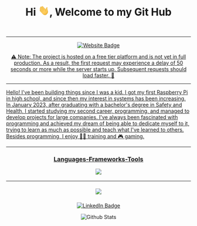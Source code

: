 <div align="center">
  <h1>Hi <img src="https://raw.githubusercontent.com/ABSphreak/ABSphreak/master/gifs/Hi.gif" width="30px">, Welcome to my Git Hub</h1>

  <!-- Agregar imagen aquí -->
  <img src="https://imgur.com/3AnYAVg.png" alt="" width="800px" />

  <hr />
  

  <div>
  <!-- Enlace al Proyecto Actual -->
  <a href="https://deltaold.com.ar" target="_blank">
  <img 
    src="https://img.shields.io/badge/🚀 Check Out My Current Project: Delta Old-000000?style=for-the-badge" 
    alt="Website Badge" 
  </a>
</div>
  <p>
   ⚠️ Note: The project is hosted on a free tier platform and is not yet in full production. As a result, the first request may experience a delay of 50 seconds or more while the server starts up. Subsequent requests should load faster. 🚀
  </p>

  <hr />
  <div align="left">
    <p>
      Hello! I've been building things since I was a kid. I got my first Raspberry Pi in high school, and since then my interest in systems has been increasing. In January 2023, after graduating with a bachelor's degree in Safety and Health, I started studying my second career, programming, and managed to develop projects for large companies. I've always been fascinated with programming and achieved my dream of being able to dedicate myself to it, trying to learn as much as possible and teach what I've learned to others. Besides programming, I enjoy 🏋️‍♂️ training and 🎮 gaming.
    </p>
  </div>

  <hr />


  <h3>Languages-Frameworks-Tools</h3>

  <div>
    <img src="https://skillicons.dev/icons?i=html,css,javascript,nodejs,express,py,django,anaconda,mysql,bootstrap,php,laravel" /><br />
  </div>
  <hr />



  <h4>
    <img src="https://readme-typing-svg.herokuapp.com/?font=Righteous&weight=500&size=25&pause=800&color=F7F7F7&center=true&vCenter=true&width=600&height=70&lines=Thanks+for+visiting!+%E2%9C%8C%EF%B8%8F;%C2%A1+Send+me+a+message+on+Linkedin+!++;I'm+always+down+to+collab+%F0%9F%98%80" />
  </h4>
  <a href="https://www.linkedin.com/in/tomas-nardi/" target="_blank">
    <img alt="LinkedIn Badge" src="https://img.shields.io/badge/LinkedIn-Tomas%20Nardi-%230A66C2?style=social&logo=linkedin" />
  </a>

  <p align="center">
    <img src="https://raw.githubusercontent.com/bornmay/bornmay/Update/svg/Bottom.svg" alt="Github Stats" />
  </p>
</div>
